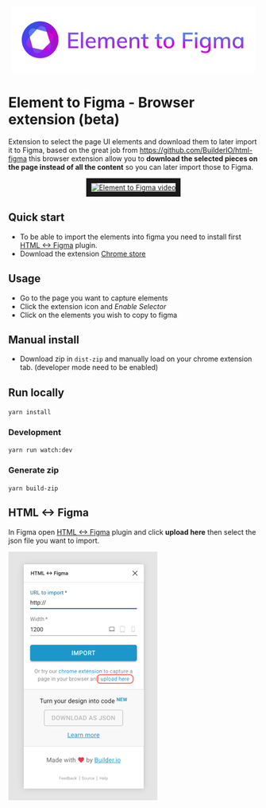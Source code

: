 <p align="center">
  <img alt="Element to Figma" src="https://github.com/octavioamu/element-to-figma/blob/main/src/popup/logo.png">  
</p>

# Element to Figma - Browser extension (beta)


Extension to select the page UI elements and download them to later import it to Figma, based on the great job from https://github.com/BuilderIO/html-figma this browser extension allow you to **download the selected pieces on the page instead of all the content** so you can later import those to Figma.

<p align="center"> 
<a href="http://www.youtube.com/watch?feature=player_embedded&v=BdD5v6qClBs
" target="_blank" align="center"><img src="http://img.youtube.com/vi/BdD5v6qClBs/0.jpg" 
alt="Element to Figma video" width="500" height="375" border="10" /></a>
</p>

## Quick start
* To be able to import the elements into figma you need to install first [HTML <-> Figma](https://www.figma.com/community/plugin/747985167520967365) plugin.
* Download the extension [Chrome store](www.google.com)

## Usage
* Go to the page you want to capture elements
* Click the extension icon and *Enable Selector* 
* Click on the elements you wish to copy to figma

## Manual install
* Download zip in `dist-zip` and manually load on your chrome extension tab. (developer mode need to be enabled) 

## Run locally 
`yarn install`

### Development 
`yarn run watch:dev`

### Generate zip 
`yarn build-zip`


## HTML <-> Figma
In Figma open [HTML <-> Figma](https://www.figma.com/community/plugin/747985167520967365) plugin and click **upload here** then select the json file you want to import. 

![html to figma](docs/html-figma-example.png)
